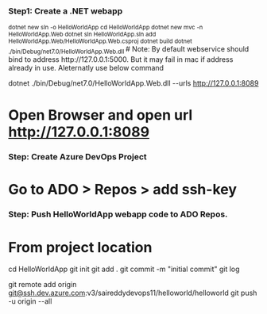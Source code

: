 ### Step1:  Create a .NET webapp
<sub>
	dotnet new sln -o HelloWorldApp
	cd HelloWorldApp
	dotnet new mvc -n HelloWorldApp.Web
	dotnet  sln  HelloWorldApp.sln add HelloWorldApp.Web/HelloWorldApp.Web.csproj
	dotnet build
	dotnet ./bin/Debug/net7.0/HelloWorldApp.Web.dll
	</sub>
# Note: By default webservice should bind to address http://127.0.0.1:5000. But it may fail in mac if address already in use. Aleternatly use below command

dotnet ./bin/Debug/net7.0/HelloWorldApp.Web.dll --urls http://127.0.0.1:8089
# Open Browser and open url http://127.0.0.1:8089

### Step: Create Azure DevOps Project
# Go to ADO > Repos > add ssh-key
### Step: Push HelloWorldApp webapp code to ADO Repos.
# From project location
cd HelloWorldApp
git init
git add .
git commit -m "initial commit" 
git log

git remote add origin git@ssh.dev.azure.com:v3/saireddydevops11/helloworld/helloworld
git push -u origin --all


